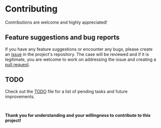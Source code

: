 # Contributing

Contributions are welcome and highly appreciated!

## Feature suggestions and bug reports

If you have any feature suggestions or encounter any bugs, please create an [issue](https://github.com/realshouzy/auto-file-sorter/issues) in the project's repository. The case will be reviewed and if it is legitimate, you are welcome to work on addressing the issue and creating a [pull request](https://github.com/realshouzy/auto-file-sorter/pulls).

## TODO

Check out the [TODO](/TODO.md) file for a list of pending tasks and future improvements.

</br>

**Thank you for understanding and your willingness to contribute to this project!**

